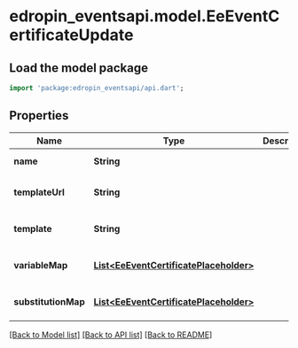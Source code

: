 # edropin_eventsapi.model.EeEventCertificateUpdate

## Load the model package
```dart
import 'package:edropin_eventsapi/api.dart';
```

## Properties
Name | Type | Description | Notes
------------ | ------------- | ------------- | -------------
**name** | **String** |  | [default to null]
**templateUrl** | **String** |  | [optional] [default to null]
**template** | **String** |  | [optional] [default to null]
**variableMap** | [**List&lt;EeEventCertificatePlaceholder&gt;**](EeEventCertificatePlaceholder.md) |  | [optional] [default to []]
**substitutionMap** | [**List&lt;EeEventCertificatePlaceholder&gt;**](EeEventCertificatePlaceholder.md) |  | [optional] [default to []]

[[Back to Model list]](../README.md#documentation-for-models) [[Back to API list]](../README.md#documentation-for-api-endpoints) [[Back to README]](../README.md)


